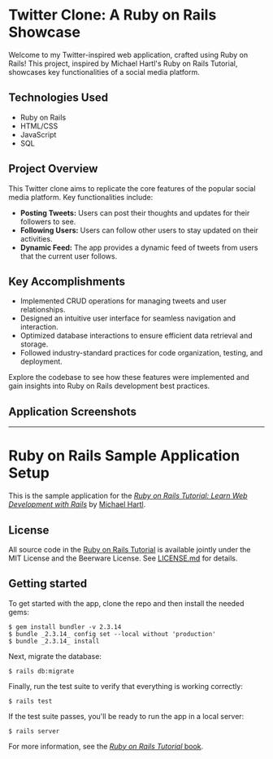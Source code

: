 # Twitter Clone: A Ruby on Rails Showcase

Welcome to my Twitter-inspired web application, crafted using Ruby on Rails! This project, inspired by Michael Hartl's Ruby on Rails Tutorial, showcases key functionalities of a social media platform.

## Technologies Used
- Ruby on Rails
- HTML/CSS
- JavaScript
- SQL

## Project Overview
This Twitter clone aims to replicate the core features of the popular social media platform. Key functionalities include:

- **Posting Tweets:** Users can post their thoughts and updates for their followers to see.
- **Following Users:** Users can follow other users to stay updated on their activities.
- **Dynamic Feed:** The app provides a dynamic feed of tweets from users that the current user follows.

## Key Accomplishments
- Implemented CRUD operations for managing tweets and user relationships.
- Designed an intuitive user interface for seamless navigation and interaction.
- Optimized database interactions to ensure efficient data retrieval and storage.
- Followed industry-standard practices for code organization, testing, and deployment.

Explore the codebase to see how these features were implemented and gain insights into Ruby on Rails development best practices.

## Application Screenshots

---

# Ruby on Rails Sample Application Setup

This is the sample application for the [*Ruby on Rails Tutorial: Learn Web Development with Rails*](https://www.railstutorial.org/) by [Michael Hartl](https://www.michaelhartl.com/).

## License

All source code in the [Ruby on Rails Tutorial](https://www.railstutorial.org/) is available jointly under the MIT License and the Beerware License. See [LICENSE.md](LICENSE.md) for details.

## Getting started

To get started with the app, clone the repo and then install the needed gems:

```
$ gem install bundler -v 2.3.14
$ bundle _2.3.14_ config set --local without 'production'
$ bundle _2.3.14_ install
```

Next, migrate the database:

```
$ rails db:migrate
```

Finally, run the test suite to verify that everything is working correctly:

```
$ rails test
```

If the test suite passes, you'll be ready to run the app in a local server:

```
$ rails server
```

For more information, see the
[*Ruby on Rails Tutorial* book](https://www.railstutorial.org/book).
